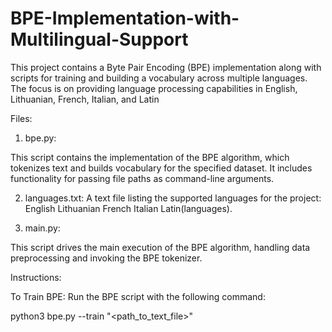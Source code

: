 # BPE-Implementation-with-Multilingual-Support
This project contains a Byte Pair Encoding (BPE) implementation along with scripts for training and building a vocabulary across multiple languages. The focus is on providing language processing capabilities in English, Lithuanian, French, Italian, and Latin

Files:

1. bpe.py:

This script contains the implementation of the BPE algorithm, which tokenizes text and builds vocabulary for the specified dataset. It includes functionality for passing file paths as command-line arguments.

2. languages.txt:
A text file listing the supported languages for the project:
English
Lithuanian
French
Italian
Latin​(languages).

3. main.py:

This script drives the main execution of the BPE algorithm, handling data preprocessing and invoking the BPE tokenizer.

Instructions:

To Train BPE: Run the BPE script with the following command:

python3 bpe.py --train "<path_to_text_file>"

